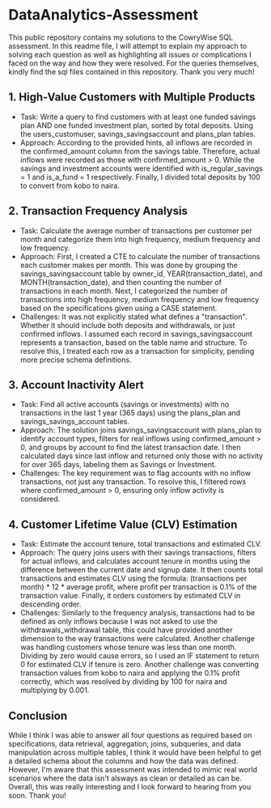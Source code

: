 # DataAnalytics-Assessment
This public repository contains my solutions to the CowryWise SQL assessment. In this readme file, I will attempt to explain my approach to solving each question as well as highlighting all issues or complications I faced on the way and how they were resolved. For the queries themselves, kindly find the sql files contained in this repository. Thank you very much!

## 1. High-Value Customers with Multiple Products
* Task: Write a query to find customers with at least one funded savings plan AND one funded investment plan, sorted by total deposits. Using the users_customuser, savings_savingsaccount and plans_plan tables.
* Approach: According to the provided hints, all inflows are recorded in the confirmed_amount column from the savings table. Therefore, actual inflows were recorded as those with confirmed_amount > 0. While the savings and investment accounts were identified with is_regular_savings = 1 and is_a_fund = 1 respectively. Finally, I divided total deposits by 100 to convert from kobo to naira.

## 2. Transaction Frequency Analysis
* Task: Calculate the average number of transactions per customer per month and categorize them into high frequency, medium frequency and low frequency.
* Approach: First, I created a CTE to calculate the number of transactions each customer makes per month. This was done by grouping the savings_savingsaccount table by owner_id, YEAR(transaction_date), and MONTH(transaction_date), and then counting the number of transactions in each month. Next, I categorized the number of transactions into high frequency, medium frequency and low frequency based on the specifications given using a CASE statement. 
* Challenges: It was not explicitly stated what defines a "transaction". Whether it should include both deposits and withdrawals, or just confirmed inflows. I assumed each record in savings_savingsaccount represents a transaction, based on the table name and structure. To resolve this, I treated each row as a transaction for simplicity, pending more precise schema definitions.

## 3. Account Inactivity Alert
* Task: Find all active accounts (savings or investments) with no transactions in the last 1 year (365 days) using the plans_plan and savings_savings_account tables. 
* Approach: The solution joins savings_savingsaccount with plans_plan to identify account types, filters for real inflows using confirmed_amount > 0, and groups by account to find the latest transaction date. I then calculated days since last inflow and returned only those with no activity for over 365 days, labeling them as Savings or Investment.
* Challenges: The key requirement was to flag accounts with no inflow transactions, not just any transaction. To resolve this, I filtered rows where confirmed_amount > 0, ensuring only inflow activity is considered.

## 4. Customer Lifetime Value (CLV) Estimation
* Task: Estimate the account tenure, total transactions and estimated CLV. 
* Approach: The query joins users with their savings transactions, filters for actual inflows, and calculates account tenure in months using the difference between the current date and signup date. It then counts total transactions and estimates CLV using the formula: (transactions per month) * 12 * average profit, where profit per transaction is 0.1% of the transaction value. Finally, it orders customers by estimated CLV in descending order.
* Challenges: Similarly to the frequency analysis, transactions had to be defined as only inflows because I was not asked to use the withdrawals_withdrawal table, this could have provided another dimension to the way transactions were calculated. Another challenge was handling customers whose tenure was less than one month. Dividing by zero would cause errors, so I used an IF statement to return 0 for estimated CLV if tenure is zero. Another challenge was converting transaction values from kobo to naira and applying the 0.1% profit correctly, which was resolved by dividing by 100 for naira and multiplying by 0.001.

## Conclusion
While I think I was able to answer all four questions as required based on specifications, data retrieval, aggregation, joins, subqueries, and data manipulation across multiple tables, I think it would have been helpful to get a detailed schema about the columns and how the data was defined. However, I'm aware that this assessment was intended to mimic real world scenarios where the data isn't alsways as clean or detailed as can be. Overall, this was really interesting and I look forward to hearing from you soon. Thank you!



